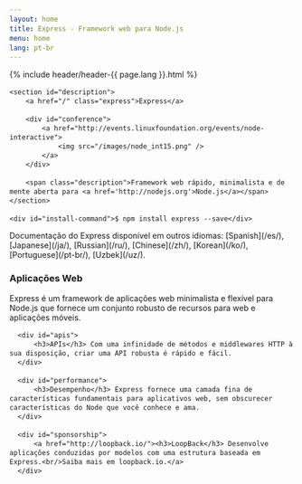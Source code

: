 ```yaml
---
layout: home
title: Express - Framework web para Node.js
menu: home
lang: pt-br
---
```


<section id="home-content">
    {% include header/header-{{ page.lang }}.html %}
    <div id="overlay"></div>

    <section id="description">
        <a href="/" class="express">Express</a>

        <div id="conference">
            <a href="http://events.linuxfoundation.org/events/node-interactive">
                <img src="/images/node_int15.png" />
            </a>
        </div>

        <span class="description">Framework web rápido, minimalista e de mente aberta para <a href='http://nodejs.org'>Node.js</a></span>
    </section>

    <div id="install-command">$ npm install express --save</div>
</section>

<section id="doc-langs" markdown="1">
  Documentação do Express disponível em outros idiomas: [Spanish](/es/), [Japanese](/ja/), [Russian](/ru/), [Chinese](/zh/), [Korean](/ko/), [Portuguese](/pt-br/), [Uzbek](/uz/).
</section>

<section id="intro">

  <div id="boxes" class="clearfix">
      <div id="web-applications">
          <h3>Aplicações Web</h3> Express é um framework de aplicações web minimalista e flexível para Node.js que fornece um conjunto robusto de recursos para web e aplicações móveis.
      </div>

      <div id="apis">
          <h3>APIs</h3> Com uma infinidade de métodos e middlewares HTTP à sua disposição, criar uma API robusta é rápido e fácil.
      </div>

      <div id="performance">
          <h3>Desempenho</h3> Express fornece uma camada fina de características fundamentais para aplicativos web, sem obscurecer características do Node que você conhece e ama.
      </div>

      <div id="sponsorship">
          <a href="http://loopback.io/"><h3>LoopBack</h3> Desenvolve aplicações conduzidas por modelos com uma estrutura baseada em Express.<br/>Saiba mais em loopback.io.</a>
      </div>
  </div>

</section>

<!-- <section id="announcements">
  {% include announcement/announcement-{{ page.lang }}.md %}
</section> -->
